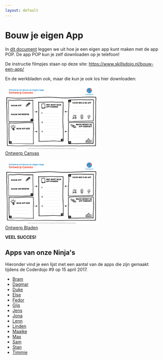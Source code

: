 ```yaml
---
layout: default
---
```

Bouw je eigen App
=================					
In [dit document](/static/pdf/coderdojoappbouwen.pdf) leggen we uit hoe je een eigen app kunt maken met de app POP. De app POP kun je zelf downloaden op je telefoon!

De instructie filmpjes staan op deze site: <a href="https://www.skillsdojo.nl/bouw-een-app/">https://www.skillsdojo.nl/bouw-een-app/</a>

En de werkbladen ook, maar die kun je ook los hier downloaden:

[![Ontwerp canvas](/static/img/app-ontwerpcanvas.png)<br/>Ontwerp Canvas](https://www.skillsdojo.nl/wp-content/uploads/2017/03/Ontwerp-Canvas-SkillsDojo.pdf)

[![Ontwerp canvas](/static/img/app-ontwerpcanvas.png)<br/>Ontwerp Bladen](https://www.skillsdojo.nl/wp-content/uploads/2017/03/Ontwerp-je-app-SkillsDojo-.pdf)

**VEEL SUCCES!**

Apps van onze Ninja's
---------------------
Hieronder vind je een lijst met een aantal van de apps die zijn gemaakt tijdens de Coderdojo #9 op 15 april 2017.

- [Bram](http://marvelapp.com/1ghf12g)
- [Dagmar](http://marvelapp.com/1ghfji3)
- [Duke](http://marvelapp.com/278ah74)
- [Else](http://marvelapp.com/86021dj)
- [Fedor](http://marvelapp.com/278b98a)
- [Gijs](http://marvelapp.com/5ad89bb)
- [Jens](http://marvelapp.com/2f6e1a1)
- [Jona](http://marvelapp.com/3680ha9)
- [Lenn](http://marvelapp.com/5ad58be)
- [Linden](http://marvelapp.com/278aj79)
- [Maaike](http://marvelapp.com/2f6de96)
- [Max](http://marvelapp.com/1ghf457)
- [Sam](http://marvelapp.com/4300aji)
- [Stan](http://marvelapp.com/1ghfaaa)
- [Timmie](http://marvelapp.com/4300i0d)
